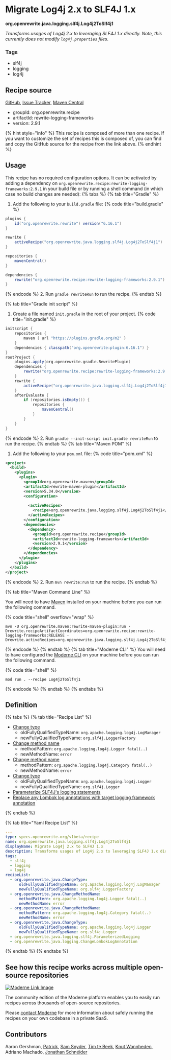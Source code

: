 # Migrate Log4j 2.x to SLF4J 1.x

**org.openrewrite.java.logging.slf4j.Log4j2ToSlf4j1**

_Transforms usages of Log4j 2.x to leveraging SLF4J 1.x directly. Note, this currently does not modify `log4j.properties` files._

### Tags

* slf4j
* logging
* log4j

## Recipe source

[GitHub](https://github.com/openrewrite/rewrite-logging-frameworks/blob/main/src/main/resources/META-INF/rewrite/slf4j.yml), [Issue Tracker](https://github.com/openrewrite/rewrite-logging-frameworks/issues), [Maven Central](https://central.sonatype.com/artifact/org.openrewrite.recipe/rewrite-logging-frameworks/2.9.1/jar)

* groupId: org.openrewrite.recipe
* artifactId: rewrite-logging-frameworks
* version: 2.9.1

{% hint style="info" %}
This recipe is composed of more than one recipe. If you want to customize the set of recipes this is composed of, you can find and copy the GitHub source for the recipe from the link above.
{% endhint %}

## Usage

This recipe has no required configuration options. It can be activated by adding a dependency on `org.openrewrite.recipe:rewrite-logging-frameworks:2.9.1` in your build file or by running a shell command (in which case no build changes are needed): 
{% tabs %}
{% tab title="Gradle" %}
1. Add the following to your `build.gradle` file:
{% code title="build.gradle" %}
```groovy
plugins {
    id("org.openrewrite.rewrite") version("6.16.1")
}

rewrite {
    activeRecipe("org.openrewrite.java.logging.slf4j.Log4j2ToSlf4j1")
}

repositories {
    mavenCentral()
}

dependencies {
    rewrite("org.openrewrite.recipe:rewrite-logging-frameworks:2.9.1")
}
```
{% endcode %}
2. Run `gradle rewriteRun` to run the recipe.
{% endtab %}

{% tab title="Gradle init script" %}
1. Create a file named `init.gradle` in the root of your project.
{% code title="init.gradle" %}
```groovy
initscript {
    repositories {
        maven { url "https://plugins.gradle.org/m2" }
    }
    dependencies { classpath("org.openrewrite:plugin:6.16.1") }
}
rootProject {
    plugins.apply(org.openrewrite.gradle.RewritePlugin)
    dependencies {
        rewrite("org.openrewrite.recipe:rewrite-logging-frameworks:2.9.1")
    }
    rewrite {
        activeRecipe("org.openrewrite.java.logging.slf4j.Log4j2ToSlf4j1")
    }
    afterEvaluate {
        if (repositories.isEmpty()) {
            repositories {
                mavenCentral()
            }
        }
    }
}
```
{% endcode %}
2. Run `gradle --init-script init.gradle rewriteRun` to run the recipe.
{% endtab %}
{% tab title="Maven POM" %}
1. Add the following to your `pom.xml` file:
{% code title="pom.xml" %}
```xml
<project>
  <build>
    <plugins>
      <plugin>
        <groupId>org.openrewrite.maven</groupId>
        <artifactId>rewrite-maven-plugin</artifactId>
        <version>5.34.0</version>
        <configuration>
          
          <activeRecipes>
            <recipe>org.openrewrite.java.logging.slf4j.Log4j2ToSlf4j1</recipe>
          </activeRecipes>
        </configuration>
        <dependencies>
          <dependency>
            <groupId>org.openrewrite.recipe</groupId>
            <artifactId>rewrite-logging-frameworks</artifactId>
            <version>2.9.1</version>
          </dependency>
        </dependencies>
      </plugin>
    </plugins>
  </build>
</project>
```
{% endcode %}
2. Run `mvn rewrite:run` to run the recipe.
{% endtab %}

{% tab title="Maven Command Line" %}

You will need to have [Maven](https://maven.apache.org/download.cgi) installed on your machine before you can run the following command.

{% code title="shell" overflow="wrap" %}
```shell
mvn -U org.openrewrite.maven:rewrite-maven-plugin:run -Drewrite.recipeArtifactCoordinates=org.openrewrite.recipe:rewrite-logging-frameworks:RELEASE -Drewrite.activeRecipes=org.openrewrite.java.logging.slf4j.Log4j2ToSlf4j1 
```
{% endcode %}
{% endtab %}
{% tab title="Moderne CLI" %}
You will need to have configured the [Moderne CLI](https://docs.moderne.io/moderne-cli/cli-intro) on your machine before you can run the following command.

{% code title="shell" %}
```shell
mod run . --recipe Log4j2ToSlf4j1
```
{% endcode %}
{% endtab %}
{% endtabs %}

## Definition

{% tabs %}
{% tab title="Recipe List" %}
* [Change type](../../../java/changetype.md)
  * oldFullyQualifiedTypeName: `org.apache.logging.log4j.LogManager`
  * newFullyQualifiedTypeName: `org.slf4j.LoggerFactory`
* [Change method name](../../../java/changemethodname.md)
  * methodPattern: `org.apache.logging.log4j.Logger fatal(..)`
  * newMethodName: `error`
* [Change method name](../../../java/changemethodname.md)
  * methodPattern: `org.apache.logging.log4j.Category fatal(..)`
  * newMethodName: `error`
* [Change type](../../../java/changetype.md)
  * oldFullyQualifiedTypeName: `org.apache.logging.log4j.Logger`
  * newFullyQualifiedTypeName: `org.slf4j.Logger`
* [Parameterize SLF4J's logging statements](../../../java/logging/slf4j/parameterizedlogging.md)
* [Replace any Lombok log annotations with target logging framework annotation](../../../java/logging/changelomboklogannotation.md)

{% endtab %}

{% tab title="Yaml Recipe List" %}
```yaml
---
type: specs.openrewrite.org/v1beta/recipe
name: org.openrewrite.java.logging.slf4j.Log4j2ToSlf4j1
displayName: Migrate Log4j 2.x to SLF4J 1.x
description: Transforms usages of Log4j 2.x to leveraging SLF4J 1.x directly. Note, this currently does not modify `log4j.properties` files.
tags:
  - slf4j
  - logging
  - log4j
recipeList:
  - org.openrewrite.java.ChangeType:
      oldFullyQualifiedTypeName: org.apache.logging.log4j.LogManager
      newFullyQualifiedTypeName: org.slf4j.LoggerFactory
  - org.openrewrite.java.ChangeMethodName:
      methodPattern: org.apache.logging.log4j.Logger fatal(..)
      newMethodName: error
  - org.openrewrite.java.ChangeMethodName:
      methodPattern: org.apache.logging.log4j.Category fatal(..)
      newMethodName: error
  - org.openrewrite.java.ChangeType:
      oldFullyQualifiedTypeName: org.apache.logging.log4j.Logger
      newFullyQualifiedTypeName: org.slf4j.Logger
  - org.openrewrite.java.logging.slf4j.ParameterizedLogging
  - org.openrewrite.java.logging.ChangeLombokLogAnnotation

```
{% endtab %}
{% endtabs %}

## See how this recipe works across multiple open-source repositories

[![Moderne Link Image](/.gitbook/assets/ModerneRecipeButton.png)](https://app.moderne.io/recipes/org.openrewrite.java.logging.slf4j.Log4j2ToSlf4j1)

The community edition of the Moderne platform enables you to easily run recipes across thousands of open-source repositories.

Please [contact Moderne](https://moderne.io/product) for more information about safely running the recipes on your own codebase in a private SaaS.

## Contributors
Aaron Gershman, [Patrick](mailto:patway99@gmail.com), [Sam Snyder](mailto:sam@moderne.io), [Tim te Beek](mailto:tim@moderne.io), [Knut Wannheden](mailto:knut@moderne.io), Adriano Machado, [Jonathan Schnéider](mailto:jkschneider@gmail.com)
